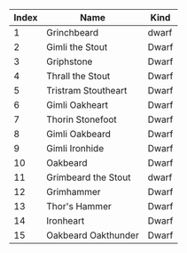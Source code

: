 | Index | Name     | Kind       |
|------|----------|------------|
| 1   | Grinchbeard      | dwarf       |
| 2   | Gimli the Stout      | Dwarf       |
| 3   | Griphstone      | Dwarf       |
| 4   | Thrall the Stout      | Dwarf       |
| 5   | Tristram Stoutheart      | Dwarf       |
| 6   | Gimli Oakheart      | Dwarf       |
| 7   | Thorin Stonefoot      | Dwarf       |
| 8   | Gimli Oakbeard      | Dwarf       |
| 9   | Gimli Ironhide      | Dwarf       |
| 10   | Oakbeard      | Dwarf       |
| 11   | Grimbeard the Stout      | dwarf       |
| 12   | Grimhammer      | Dwarf       |
| 13   | Thor's Hammer      | Dwarf       |
| 14   | Ironheart      | Dwarf       |
| 15   | Oakbeard Oakthunder      | Dwarf       |

